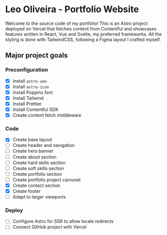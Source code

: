 # Leo Oliveira - Portfolio Website
Welcome to the source code of my portfolio! This is an Astro project deployed on Vercel that fetches content from Contentful and showcases features written in React, Vue and Svelte, my preferred frameworks. All the styling is done with TailwindCSS, following a Figma layout I crafted myself.

## Major project goals

### Preconfiguration
- [x] Install `astro-seo`
- [x] Install `astro-icon`
- [x] Install Poppins font
- [x] Install Tailwind
- [x] Install Prettier
- [x] Install Contentful SDK
- [x] Create content fetch middleware

### Code
- [x] Create base layout
- [ ] Create header and navigation
- [ ] Create hero banner
- [ ] Create about section
- [ ] Create hard skills section
- [ ] Create soft skills section
- [ ] Create portfolio section
- [ ] Create portfolio project carousel
- [x] Create contact section
- [x] Create footer
- [ ] Adapt to larger viewports

### Deploy
- [ ] Configure Astro for SSR to allow locale redirects
- [ ] Connect GitHub project with Vercel